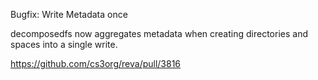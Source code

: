 Bugfix: Write Metadata once

decomposedfs now aggregates metadata when creating directories and spaces into a single write.

https://github.com/cs3org/reva/pull/3816
